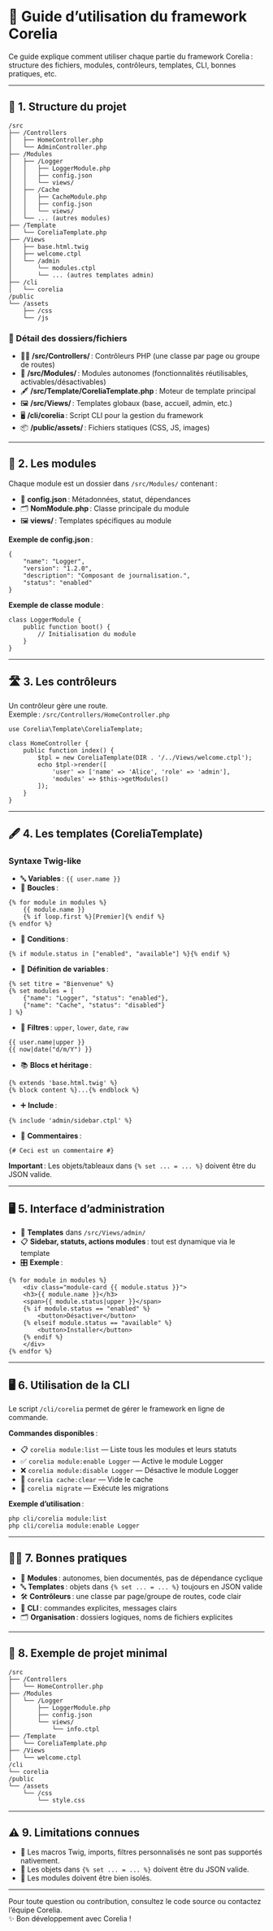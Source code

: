 # 📖 Guide d’utilisation du framework Corelia

Ce guide explique comment utiliser chaque partie du framework Corelia :  
structure des fichiers, modules, contrôleurs, templates, CLI, bonnes pratiques, etc.

---

## 📁 1. Structure du projet

```
/src
├── /Controllers
│   ├── HomeController.php
│   └── AdminController.php
├── /Modules
│   ├── /Logger
│   │   ├── LoggerModule.php
│   │   ├── config.json
│   │   └── views/
│   ├── /Cache
│   │   ├── CacheModule.php
│   │   ├── config.json
│   │   └── views/
│   └── ... (autres modules)
├── /Template
│   └── CoreliaTemplate.php
├── /Views
│   ├── base.html.twig
│   ├── welcome.ctpl
│   └── /admin
│       └── modules.ctpl
│       └── ... (autres templates admin)
├── /cli
│   └── corelia
/public
└── /assets
    ├── /css
    └── /js
```

### 📂 Détail des dossiers/fichiers

- 🧑‍💻 **/src/Controllers/** : Contrôleurs PHP (une classe par page ou groupe de routes)
- 🧩 **/src/Modules/** : Modules autonomes (fonctionnalités réutilisables, activables/désactivables)
- 🖋️ **/src/Template/CoreliaTemplate.php** : Moteur de template principal
- 🖼️ **/src/Views/** : Templates globaux (base, accueil, admin, etc.)
- 🖥️ **/cli/corelia** : Script CLI pour la gestion du framework
- 📦 **/public/assets/** : Fichiers statiques (CSS, JS, images)

---

## 🔧 2. Les modules

Chaque module est un dossier dans `/src/Modules/` contenant :

- 📄 **config.json** : Métadonnées, statut, dépendances
- 🗂️ **NomModule.php** : Classe principale du module
- 🖼️ **views/** : Templates spécifiques au module

**Exemple de config.json** :

```
{
    "name": "Logger",
    "version": "1.2.0",
    "description": "Composant de journalisation.",
    "status": "enabled"
}
```

**Exemple de classe module** :

```
class LoggerModule {
    public function boot() {
        // Initialisation du module
    }
}
```

---

## 🛣️ 3. Les contrôleurs

Un contrôleur gère une route.  
Exemple : `/src/Controllers/HomeController.php`

```
use Corelia\Template\CoreliaTemplate;

class HomeController {
    public function index() {
        $tpl = new CoreliaTemplate(DIR . '/../Views/welcome.ctpl');
        echo $tpl->render([
            'user' => ['name' => 'Alice', 'role' => 'admin'],
            'modules' => $this->getModules()
        ]);
    }
}
```

---

## 🖋️ 4. Les templates (CoreliaTemplate)

### Syntaxe Twig-like

- 🔤 **Variables** : `{{ user.name }}`
- 🔄 **Boucles** :

```
{% for module in modules %}
    {{ module.name }}
    {% if loop.first %}[Premier]{% endif %}
{% endfor %}
```

- 🔀 **Conditions** :

```
{% if module.status in ["enabled", "available"] %}{% endif %}
```

- 📝 **Définition de variables** :

```
{% set titre = "Bienvenue" %}
{% set modules = [
    {"name": "Logger", "status": "enabled"},
    {"name": "Cache", "status": "disabled"}
] %}
```

- 🎨 **Filtres** : `upper`, `lower`, `date`, `raw`

```
{{ user.name|upper }}
{{ now|date("d/m/Y") }}
```

- 📚 **Blocs et héritage** :

```
{% extends 'base.html.twig' %}
{% block content %}...{% endblock %}
```

- ➕ **Include** :

```
{% include 'admin/sidebar.ctpl' %}
```

- 💬 **Commentaires** :

```
{# Ceci est un commentaire #}
```

**Important** : Les objets/tableaux dans `{% set ... = ... %}` doivent être du JSON valide.

---

## 🖥️ 5. Interface d’administration

- 🧭 **Templates** dans `/src/Views/admin/`
- 📋 **Sidebar, statuts, actions modules** : tout est dynamique via le template
- 🎛️ **Exemple** :

```
{% for module in modules %}
    <div class="module-card {{ module.status }}">
    <h3>{{ module.name }}</h3>
    <span>{{ module.status|upper }}</span>
    {% if module.status == "enabled" %}
        <button>Désactiver</button>
    {% elseif module.status == "available" %}
        <button>Installer</button>
    {% endif %}
    </div>
{% endfor %}
```

---

## 🖥️ 6. Utilisation de la CLI

Le script `/cli/corelia` permet de gérer le framework en ligne de commande.

**Commandes disponibles** :

- 📋 `corelia module:list` — Liste tous les modules et leurs statuts
- ✅ `corelia module:enable Logger` — Active le module Logger
- ❌ `corelia module:disable Logger` — Désactive le module Logger
- 🧹 `corelia cache:clear` — Vide le cache
- 🚀 `corelia migrate` — Exécute les migrations

**Exemple d’utilisation** :

```
php cli/corelia module:list
php cli/corelia module:enable Logger
```

---

## 🧑‍💼 7. Bonnes pratiques

- 🧩 **Modules** : autonomes, bien documentés, pas de dépendance cyclique
- 🔤 **Templates** : objets dans `{% set ... = ... %}` toujours en JSON valide
- 🛠️ **Contrôleurs** : une classe par page/groupe de routes, code clair
- 💬 **CLI** : commandes explicites, messages clairs
- 🗂️ **Organisation** : dossiers logiques, noms de fichiers explicites

---

## 🧪 8. Exemple de projet minimal

```
/src
├── /Controllers
│   └── HomeController.php
├── /Modules
│   └── /Logger
│       ├── LoggerModule.php
│       ├── config.json
│       └── views/
│           └── info.ctpl
├── /Template
│   └── CoreliaTemplate.php
├── /Views
│   └── welcome.ctpl
/cli
└── corelia
/public
└── /assets
    └── /css
        └── style.css
```

---

## ⚠️ 9. Limitations connues

- 🚫 Les macros Twig, imports, filtres personnalisés ne sont pas supportés nativement.
- 📜 Les objets dans `{% set ... = ... %}` doivent être du JSON valide.
- 🧩 Les modules doivent être bien isolés.

---

Pour toute question ou contribution, consultez le code source ou contactez l’équipe Corelia.  
✨ Bon développement avec Corelia !